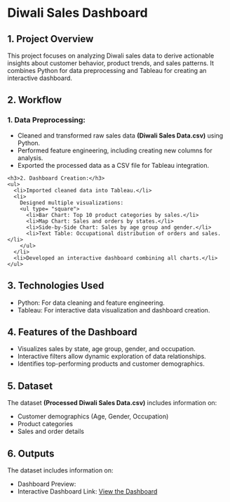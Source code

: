 # Diwali Sales Dashboard
<h2>1. Project Overview</h2>
<p>This project focuses on analyzing Diwali sales data to derive actionable insights about customer behavior, product trends, and sales patterns. It combines Python for data preprocessing and Tableau for creating an interactive dashboard.</p>

<h2>2. Workflow</h2>
<p>
    <h3>1. Data Preprocessing:</h3>
    <ul>
      <li>Cleaned and transformed raw sales data <b>(Diwali Sales Data.csv)</b> using Python.</li>
      <li>Performed feature engineering, including creating new columns for analysis.</li>
      <li>Exported the processed data as a CSV file for Tableau integration.</li>
    </ul>

    <h3>2. Dashboard Creation:</h3>
    <ul>
      <li>Imported cleaned data into Tableau.</li>
      <li>
        Designed multiple visualizations:
        <ul type= "square">
          <li>Bar Chart: Top 10 product categories by sales.</li>
          <li>Map Chart: Sales and orders by states.</li>
          <li>Side-by-Side Chart: Sales by age group and gender.</li>
          <li>Text Table: Occupational distribution of orders and sales.</li>
        </ul>
      </li>
      <li>Developed an interactive dashboard combining all charts.</li>
    </ul>

</p>
<h2>3. Technologies Used</h2>
<ul>
  <li>Python: For data cleaning and feature engineering.</li>
  <li>Tableau: For interactive data visualization and dashboard creation.</li>
</ul>

<h2>4. Features of the Dashboard</h2>
<ul>
  <li>Visualizes sales by state, age group, gender, and occupation.</li>
  <li>Interactive filters allow dynamic exploration of data relationships.</li>
  <li>Identifies top-performing products and customer demographics.</li>
</ul>

<h2>5. Dataset</h2>
<p>The dataset <b>(Processed Diwali Sales Data.csv)</b> includes information on:</p>
<ul>
  <li>Customer demographics (Age, Gender, Occupation)</li>
  <li>Product categories</li>
  <li>Sales and order details</li>
</ul>

<h2>6. Outputs</h2>
<p>The dataset includes information on:</p>
<ul>
  <li>Dashboard Preview: </li>
  <li>Interactive Dashboard Link: <a href="https://public.tableau.com/views/dashboard_17323611107920/Dashboard1?:language=en-US&:sid=&:redirect=auth&:display_count=n&:origin=viz_share_link">View the Dashboard</a></li>
</ul>




